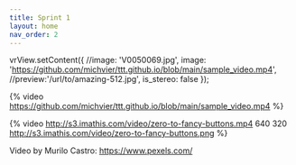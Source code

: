 ```yaml
---
title: Sprint 1
layout: home
nav_order: 2
---
```




vrView.setContent({
    //image: 'V0050069.jpg',
    image: 'https://github.com/michvier/ttt.github.io/blob/main/sample_video.mp4',
    //preview:'/url/to/amazing-512.jpg',
    is_stereo: false
});


{% video https://github.com/michvier/ttt.github.io/blob/main/sample_video.mp4 %}

{% video http://s3.imathis.com/video/zero-to-fancy-buttons.mp4 640 320 http://s3.imathis.com/video/zero-to-fancy-buttons.png %}


Video by Murilo Castro: https://www.pexels.com/
